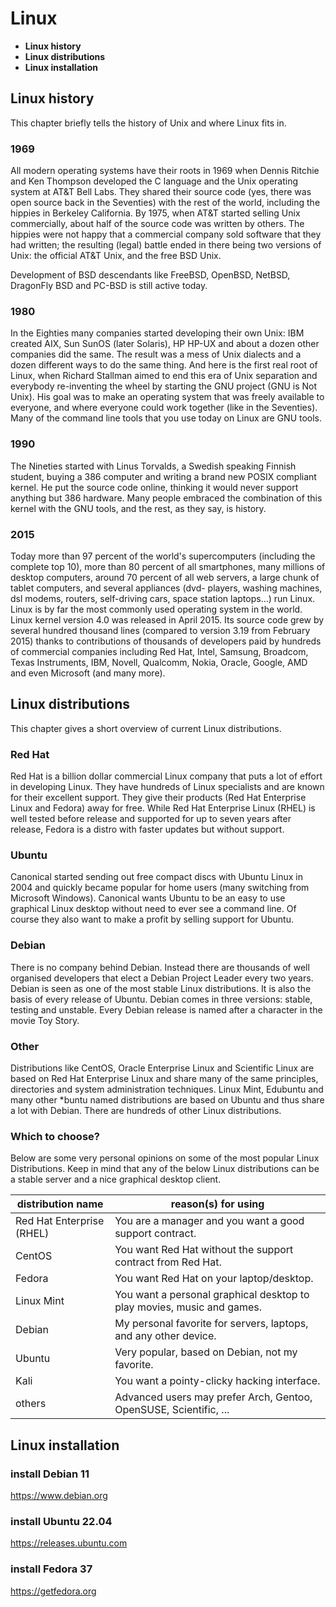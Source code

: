 # Linux

 - **Linux history**
 - **Linux distributions**
 - **Linux installation**

## Linux history
This chapter briefly tells the history of Unix and where Linux fits in.

### 1969
All modern operating systems have their roots in 1969 when  Dennis Ritchie  and  Ken  Thompson  developed the C language and the  Unix  operating system at AT&T Bell Labs. They shared their source code (yes, there was open source back in the Seventies) with the rest of the world, including the hippies in Berkeley California. By 1975, when AT&T started selling Unix commercially, about half of the source code was written by others. The hippies were not happy that a commercial company sold software that they had written; the resulting  (legal) battle ended in there being two versions of  Unix: the official AT&T Unix, and the free  BSD  Unix.  

Development of BSD descendants like FreeBSD, OpenBSD, NetBSD, DragonFly BSD and  PC-BSD is still active today.

### 1980
In the Eighties many companies started developing their own Unix: IBM created AIX, Sun SunOS (later Solaris), HP HP-UX and about a dozen other companies did the same. The result was a mess of Unix dialects and a dozen different ways to do the same thing. And here is the first real root of  Linux, when  Richard Stallman  aimed to end this era of Unix separation and everybody re-inventing the wheel by starting the  GNU  project (GNU is Not  Unix). His goal was to make an operating system that was freely available to everyone, and where everyone could work together (like in the Seventies). Many of the command line tools that you use today on  Linux  are GNU tools.

### 1990
The Nineties started with  Linus Torvalds, a Swedish speaking Finnish student, buying a 386 computer and writing a brand new POSIX compliant kernel. He put the source code online, thinking it would never support anything but 386 hardware. Many people embraced the combination of this kernel with the GNU tools, and the rest, as they say, is history.

### 2015
Today more than 97 percent of the world's supercomputers (including the complete top 10), more than 80 percent of all smartphones, many millions of desktop computers, around 70 percent of all web servers, a large chunk of tablet computers, and several appliances (dvd- players, washing machines, dsl modems, routers, self-driving cars, space station laptops...) run  Linux. Linux is by far the most commonly used operating system in the world.  
Linux kernel version 4.0 was released in April 2015. Its source code grew by several hundred thousand lines (compared to version 3.19 from February 2015) thanks to contributions of thousands of developers paid by hundreds of commercial companies including Red Hat, Intel, Samsung, Broadcom, Texas Instruments, IBM, Novell, Qualcomm, Nokia, Oracle, Google, AMD and even Microsoft (and many more).

## Linux distributions
This chapter gives a short overview of current Linux distributions.

### Red Hat
Red Hat is a billion dollar commercial Linux company that puts a lot of effort in developing Linux. They have hundreds of Linux specialists and are known for their excellent support. They give their products (Red Hat Enterprise Linux and Fedora) away for free. While  Red Hat Enterprise Linux  (RHEL) is well tested before release and supported for up to seven years after release,  Fedora  is a distro with faster updates but without support.

### Ubuntu
Canonical started sending out free compact discs with  Ubuntu  Linux in 2004 and quickly became popular for home users (many switching from Microsoft Windows). Canonical wants Ubuntu to be an easy to use graphical Linux desktop without need to ever see a command line. Of course they also want to make a profit by selling support for Ubuntu.

### Debian
There is no company behind  Debian. Instead there are thousands of well organised developers that elect a  Debian Project Leader  every two years. Debian is seen as one of the most stable Linux distributions. It is also the basis of every release of Ubuntu. Debian comes in three versions: stable, testing and unstable. Every Debian release is named after a character in the movie Toy Story.

### Other
Distributions like CentOS, Oracle Enterprise Linux and Scientific Linux are based on Red Hat Enterprise Linux and share many of the same principles, directories and system administration techniques.  Linux Mint, Edubuntu and many other *buntu named distributions are based on Ubuntu and thus share a lot with Debian. There are hundreds of other Linux distributions.

### Which to choose?
Below are some very personal opinions on some of the most popular Linux Distributions.
Keep in mind that any of the below Linux distributions can be a stable server and a nice  graphical desktop client.

| distribution name | reason(s) for using |
|--|--|
| Red Hat Enterprise (RHEL) | You are a manager and you want a good support contract. |
| CentOS | You want Red Hat without the support contract from Red Hat. |
| Fedora | You want Red Hat on your laptop/desktop. |
| Linux Mint | You want a personal graphical desktop to play movies, music and games. |
| Debian | My personal favorite for servers, laptops, and any other device. |
| Ubuntu | Very popular, based on Debian, not my favorite. |
| Kali | You want a pointy-clicky hacking interface. |
| others | Advanced users may prefer Arch, Gentoo, OpenSUSE, Scientific, ... |

## Linux installation

### install Debian 11
https://www.debian.org

### install Ubuntu 22.04
https://releases.ubuntu.com

### install Fedora 37
https://getfedora.org
